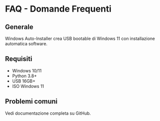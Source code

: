 # FAQ - Domande Frequenti

## Generale
Windows Auto-Installer crea USB bootable di Windows 11 con installazione automatica software.

## Requisiti
- Windows 10/11
- Python 3.8+
- USB 16GB+
- ISO Windows 11

## Problemi comuni
Vedi documentazione completa su GitHub.
